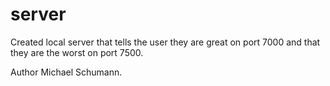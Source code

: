 # server

Created local server that tells the user they are great on port 7000 and that they are the worst on port 7500.

Author Michael Schumann.

